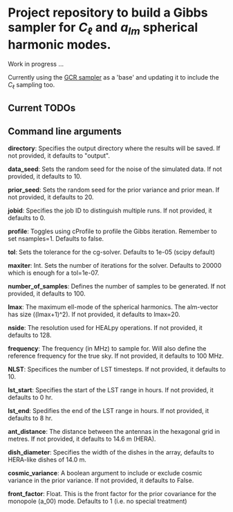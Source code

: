 
# Project repository to build a Gibbs sampler for $C_{\ell}$ and $a_{lm}$ spherical harmonic modes. 

Work in progress ...

Currently using the [GCR sampler](https://github.com/katrinealice/sph_harm_GCR) as a 'base' and updating it to include the $C_{\ell}$ sampling too. 

## Current TODOs


## Command line arguments
**directory**: Specifies the output directory where the results will be saved. If not provided, it defaults to "output".

**data_seed**: Sets the random seed for the noise of the simulated data. If not provided, it defaults to 10.

**prior_seed**: Sets the random seed for the prior variance and prior mean. If not provided, it defaults to 20.

**jobid**: Specifies the job ID to distinguish multiple runs. If not provided, it defaults to 0.

**profile**: Toggles using cProfile to profile the Gibbs iteration. Remember to set nsamples=1. Defaults to false.

**tol**: Sets the tolerance for the cg-solver. Defaults to 1e-05 (scipy default)

**maxiter**: Int. Sets the number of iterations for the solver. Defaults to 20000 which is enough for a tol=1e-07.

**number_of_samples**: Defines the number of samples to be generated. If not provided, it defaults to 100.

**lmax**: The maximum ell-mode of the spherical harmonics. The alm-vector has size ((lmax+1)^2). If not provided, it defaults to lmax=20. 

**nside**: The resolution used for HEALpy operations. If not provided, it defaults to 128.

**frequency**: The frequency (in MHz) to sample for. Will also define the reference frequency for the true sky. If not provided, it defaults to 100 MHz.

**NLST**: Specifices the number of LST timesteps. If not provided, it defaults to 10.

**lst_start**: Specifies the start of the LST range in hours. If not provided, it defaults to 0 hr.

**lst_end**: Spedifies the end of the LST range in hours. If not provided, it defaults to 8 hr. 

**ant_distance**: The distance between the antennas in the hexagonal grid in metres. If not provided, it defaults to 14.6 m (HERA).

**dish_diameter**: Specifies the width of the dishes in the array, defaults to HERA-like dishes of 14.0 m. 

**cosmic_variance**: A boolean argument to include or exclude cosmic variance in the prior variance. If not provided, it defaults to False. 

**front_factor**: Float. This is the front factor for the prior covariance for the monopole (a_00) mode. Defaults to 1 (i.e. no special treatment) 

